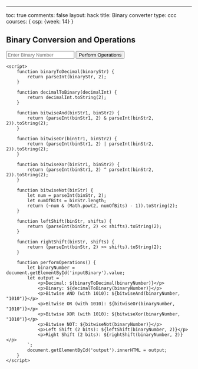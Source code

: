 ---
toc: true
comments: false
layout: hack
title: Binary converter
type: ccc
courses: { csp: {week: 14} }


<html>
<head>
    <title>Binary Operations</title>
</head>
<body>
    <h2>Binary Conversion and Operations</h2>
    <input type="text" id="inputBinary" placeholder="Enter Binary Number">
    <button onclick="performOperations()">Perform Operations</button>
    <div id="output"></div>

    <script>
        function binaryToDecimal(binaryStr) {
            return parseInt(binaryStr, 2);
        }

        function decimalToBinary(decimalInt) {
            return decimalInt.toString(2);
        }

        function bitwiseAnd(binStr1, binStr2) {
            return (parseInt(binStr1, 2) & parseInt(binStr2, 2)).toString(2);
        }

        function bitwiseOr(binStr1, binStr2) {
            return (parseInt(binStr1, 2) | parseInt(binStr2, 2)).toString(2);
        }

        function bitwiseXor(binStr1, binStr2) {
            return (parseInt(binStr1, 2) ^ parseInt(binStr2, 2)).toString(2);
        }

        function bitwiseNot(binStr) {
            let num = parseInt(binStr, 2);
            let numOfBits = binStr.length;
            return (~num & (Math.pow(2, numOfBits) - 1)).toString(2);
        }

        function leftShift(binStr, shifts) {
            return (parseInt(binStr, 2) << shifts).toString(2);
        }

        function rightShift(binStr, shifts) {
            return (parseInt(binStr, 2) >> shifts).toString(2);
        }

        function performOperations() {
            let binaryNumber = document.getElementById('inputBinary').value;
            let output = `
                <p>Decimal: ${binaryToDecimal(binaryNumber)}</p>
                <p>Binary: ${decimalToBinary(binaryNumber)}</p>
                <p>Bitwise AND (with 1010): ${bitwiseAnd(binaryNumber, "1010")}</p>
                <p>Bitwise OR (with 1010): ${bitwiseOr(binaryNumber, "1010")}</p>
                <p>Bitwise XOR (with 1010): ${bitwiseXor(binaryNumber, "1010")}</p>
                <p>Bitwise NOT: ${bitwiseNot(binaryNumber)}</p>
                <p>Left Shift (2 bits): ${leftShift(binaryNumber, 2)}</p>
                <p>Right Shift (2 bits): ${rightShift(binaryNumber, 2)}</p>
            `;
            document.getElementById('output').innerHTML = output;
        }
    </script>
</body>
</html>
